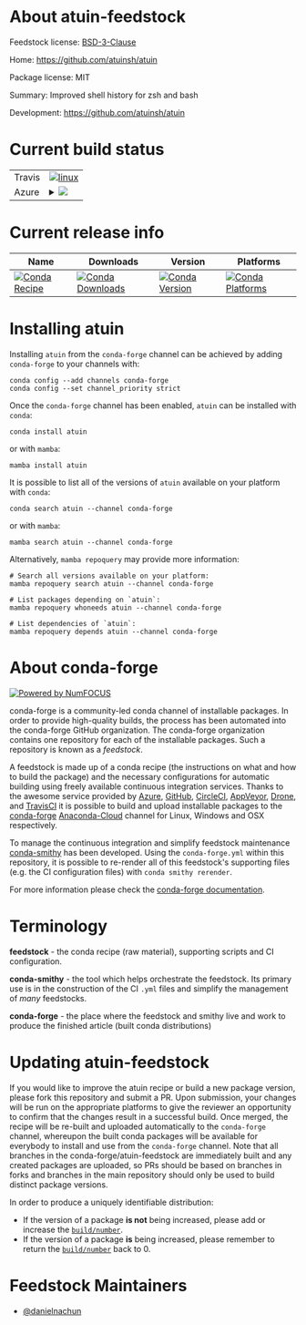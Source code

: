 About atuin-feedstock
=====================

Feedstock license: [BSD-3-Clause](https://github.com/conda-forge/atuin-feedstock/blob/main/LICENSE.txt)

Home: https://github.com/atuinsh/atuin

Package license: MIT

Summary: Improved shell history for zsh and bash

Development: https://github.com/atuinsh/atuin

Current build status
====================


<table><tr>
    <td>Travis</td>
    <td>
      <a href="https://app.travis-ci.com/conda-forge/atuin-feedstock">
        <img alt="linux" src="https://img.shields.io/travis/com/conda-forge/atuin-feedstock/main.svg?label=Linux">
      </a>
    </td>
  </tr>
    
  <tr>
    <td>Azure</td>
    <td>
      <details>
        <summary>
          <a href="https://dev.azure.com/conda-forge/feedstock-builds/_build/latest?definitionId=20593&branchName=main">
            <img src="https://dev.azure.com/conda-forge/feedstock-builds/_apis/build/status/atuin-feedstock?branchName=main">
          </a>
        </summary>
        <table>
          <thead><tr><th>Variant</th><th>Status</th></tr></thead>
          <tbody><tr>
              <td>linux_64</td>
              <td>
                <a href="https://dev.azure.com/conda-forge/feedstock-builds/_build/latest?definitionId=20593&branchName=main">
                  <img src="https://dev.azure.com/conda-forge/feedstock-builds/_apis/build/status/atuin-feedstock?branchName=main&jobName=linux&configuration=linux%20linux_64_" alt="variant">
                </a>
              </td>
            </tr><tr>
              <td>linux_aarch64</td>
              <td>
                <a href="https://dev.azure.com/conda-forge/feedstock-builds/_build/latest?definitionId=20593&branchName=main">
                  <img src="https://dev.azure.com/conda-forge/feedstock-builds/_apis/build/status/atuin-feedstock?branchName=main&jobName=linux&configuration=linux%20linux_aarch64_" alt="variant">
                </a>
              </td>
            </tr><tr>
              <td>osx_64</td>
              <td>
                <a href="https://dev.azure.com/conda-forge/feedstock-builds/_build/latest?definitionId=20593&branchName=main">
                  <img src="https://dev.azure.com/conda-forge/feedstock-builds/_apis/build/status/atuin-feedstock?branchName=main&jobName=osx&configuration=osx%20osx_64_" alt="variant">
                </a>
              </td>
            </tr><tr>
              <td>osx_arm64</td>
              <td>
                <a href="https://dev.azure.com/conda-forge/feedstock-builds/_build/latest?definitionId=20593&branchName=main">
                  <img src="https://dev.azure.com/conda-forge/feedstock-builds/_apis/build/status/atuin-feedstock?branchName=main&jobName=osx&configuration=osx%20osx_arm64_" alt="variant">
                </a>
              </td>
            </tr>
          </tbody>
        </table>
      </details>
    </td>
  </tr>
</table>

Current release info
====================

| Name | Downloads | Version | Platforms |
| --- | --- | --- | --- |
| [![Conda Recipe](https://img.shields.io/badge/recipe-atuin-green.svg)](https://anaconda.org/conda-forge/atuin) | [![Conda Downloads](https://img.shields.io/conda/dn/conda-forge/atuin.svg)](https://anaconda.org/conda-forge/atuin) | [![Conda Version](https://img.shields.io/conda/vn/conda-forge/atuin.svg)](https://anaconda.org/conda-forge/atuin) | [![Conda Platforms](https://img.shields.io/conda/pn/conda-forge/atuin.svg)](https://anaconda.org/conda-forge/atuin) |

Installing atuin
================

Installing `atuin` from the `conda-forge` channel can be achieved by adding `conda-forge` to your channels with:

```
conda config --add channels conda-forge
conda config --set channel_priority strict
```

Once the `conda-forge` channel has been enabled, `atuin` can be installed with `conda`:

```
conda install atuin
```

or with `mamba`:

```
mamba install atuin
```

It is possible to list all of the versions of `atuin` available on your platform with `conda`:

```
conda search atuin --channel conda-forge
```

or with `mamba`:

```
mamba search atuin --channel conda-forge
```

Alternatively, `mamba repoquery` may provide more information:

```
# Search all versions available on your platform:
mamba repoquery search atuin --channel conda-forge

# List packages depending on `atuin`:
mamba repoquery whoneeds atuin --channel conda-forge

# List dependencies of `atuin`:
mamba repoquery depends atuin --channel conda-forge
```


About conda-forge
=================

[![Powered by
NumFOCUS](https://img.shields.io/badge/powered%20by-NumFOCUS-orange.svg?style=flat&colorA=E1523D&colorB=007D8A)](https://numfocus.org)

conda-forge is a community-led conda channel of installable packages.
In order to provide high-quality builds, the process has been automated into the
conda-forge GitHub organization. The conda-forge organization contains one repository
for each of the installable packages. Such a repository is known as a *feedstock*.

A feedstock is made up of a conda recipe (the instructions on what and how to build
the package) and the necessary configurations for automatic building using freely
available continuous integration services. Thanks to the awesome service provided by
[Azure](https://azure.microsoft.com/en-us/services/devops/), [GitHub](https://github.com/),
[CircleCI](https://circleci.com/), [AppVeyor](https://www.appveyor.com/),
[Drone](https://cloud.drone.io/welcome), and [TravisCI](https://travis-ci.com/)
it is possible to build and upload installable packages to the
[conda-forge](https://anaconda.org/conda-forge) [Anaconda-Cloud](https://anaconda.org/)
channel for Linux, Windows and OSX respectively.

To manage the continuous integration and simplify feedstock maintenance
[conda-smithy](https://github.com/conda-forge/conda-smithy) has been developed.
Using the ``conda-forge.yml`` within this repository, it is possible to re-render all of
this feedstock's supporting files (e.g. the CI configuration files) with ``conda smithy rerender``.

For more information please check the [conda-forge documentation](https://conda-forge.org/docs/).

Terminology
===========

**feedstock** - the conda recipe (raw material), supporting scripts and CI configuration.

**conda-smithy** - the tool which helps orchestrate the feedstock.
                   Its primary use is in the construction of the CI ``.yml`` files
                   and simplify the management of *many* feedstocks.

**conda-forge** - the place where the feedstock and smithy live and work to
                  produce the finished article (built conda distributions)


Updating atuin-feedstock
========================

If you would like to improve the atuin recipe or build a new
package version, please fork this repository and submit a PR. Upon submission,
your changes will be run on the appropriate platforms to give the reviewer an
opportunity to confirm that the changes result in a successful build. Once
merged, the recipe will be re-built and uploaded automatically to the
`conda-forge` channel, whereupon the built conda packages will be available for
everybody to install and use from the `conda-forge` channel.
Note that all branches in the conda-forge/atuin-feedstock are
immediately built and any created packages are uploaded, so PRs should be based
on branches in forks and branches in the main repository should only be used to
build distinct package versions.

In order to produce a uniquely identifiable distribution:
 * If the version of a package **is not** being increased, please add or increase
   the [``build/number``](https://docs.conda.io/projects/conda-build/en/latest/resources/define-metadata.html#build-number-and-string).
 * If the version of a package **is** being increased, please remember to return
   the [``build/number``](https://docs.conda.io/projects/conda-build/en/latest/resources/define-metadata.html#build-number-and-string)
   back to 0.

Feedstock Maintainers
=====================

* [@danielnachun](https://github.com/danielnachun/)

